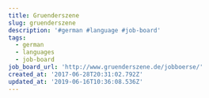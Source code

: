 ```yaml
---
title: Gruenderszene
slug: gruenderszene
description: '#german #language #job-board'
tags:
  - german
  - languages
  - job-board
job_board_url: 'http://www.gruenderszene.de/jobboerse/'
created_at: '2017-06-28T20:31:02.792Z'
updated_at: '2019-06-16T10:36:08.536Z'
---
```


